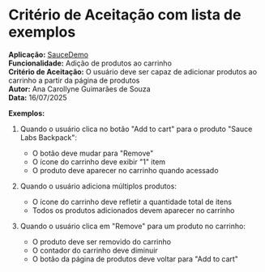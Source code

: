 # Critério de Aceitação com lista de exemplos

**Aplicação:** [SauceDemo](https://www.saucedemo.com/)   
**Funcionalidade:** Adição de produtos ao carrinho  
**Critério de Aceitação:** O usuário deve ser capaz de adicionar produtos ao carrinho a partir da página de produtos  
**Autor:** Ana Carollyne Guimarães de Souza   
**Data:** 16/07/2025  

**Exemplos:**
1. Quando o usuário clica no botão "Add to cart" para o produto "Sauce Labs Backpack":
   - O botão deve mudar para "Remove"
   - O ícone do carrinho deve exibir "1" item
   - O produto deve aparecer no carrinho quando acessado
     
2. Quando o usuário adiciona múltiplos produtos:
   - O ícone do carrinho deve refletir a quantidade total de itens
   - Todos os produtos adicionados devem aparecer no carrinho

3. Quando o usuário clica em "Remove" para um produto no carrinho:
   - O produto deve ser removido do carrinho
   - O contador do carrinho deve diminuir
   - O botão da página de produtos deve voltar para "Add to cart"
